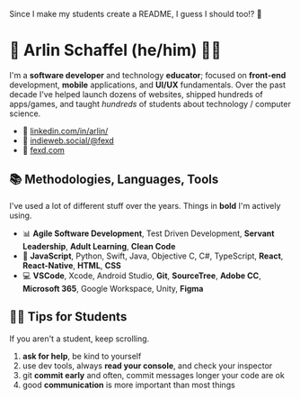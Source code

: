 Since I make my students create a README, I guess I should too!? 🤷

# 👋 Arlin Schaffel (he/him) 🚴💨
I'm a **software developer** and technology **educator**; focused on **front-end** development, **mobile** applications, and **UI/UX** fundamentals. Over the past decade I've helped launch dozens of websites, shipped hundreds of apps/games, and taught _hundreds_ of students about technology / computer science.

- 🚧 [linkedin.com/in/arlin/](https://linkedin.com/in/arlin/)
- 🚧 [indieweb.social/@fexd](https://indieweb.social/@fexd)
- 🚧 [fexd.com](https://fexd.com)

## 📚 Methodologies, Languages, Tools 
I've used a lot of different stuff over the years. Things in **bold** I'm actively using.

- 📊 **Agile Software Development**, Test Driven Development, **Servant Leadership**, **Adult Learning**, **Clean Code**
- 🧮 **JavaScript**, Python, Swift, Java, Objective C, C#, TypeScript, **React**, **React-Native**, **HTML**, **CSS**
- 💻 **VSCode**, Xcode, Android Studio, **Git**, **SourceTree**, **Adobe CC**, **Microsoft 365**, Google Workspace, Unity, **Figma**


## 👨‍🏫 Tips for Students
If you aren't a student, keep scrolling.

 1. **ask for help**, be kind to yourself
 2. use dev tools, always **read your console**, and check your inspector
 3. git **commit early** and often, commit messages longer your code are ok
 4. good **communication** is more important than most things
